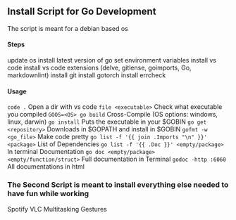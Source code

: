 ## Install Script for Go Development

The script is meant for a debian based os

#### Steps

update os
install latest version of go
set environment variables
install vs code
install vs code extensions (delve, gitlense, goimports, Go, markdownlint)
install git
install gotorch
install errcheck



#### Usage

`code .`                                            Open a dir with vs code 
`file <executable>`                                 Check what executable you compiled
`GOOS=<OS> go build`                                Cross-Compile (OS options: windows, linux, darwin)
`go install`                                        Puts the executable in your $GOBIN
`go get <repository>`                               Downloads in $GOPATH and install in $GOBIN
`gofmt -w <go_file>`                                Make code pretty
`go list -f '{{ join .Imports "\n" }}' <package>`   List of Dependencies
`go list -f '{{ .Doc }}' <empty/package>`           In terminal Documentation
`go doc <empty/package> <empty/function/struct>`    Full documentation in Terminal
`godoc -http :6060`                                 All documentations in html




### The Second Script is meant to install everything else needed to have fun while working

Spotify
VLC
Multitasking Gestures